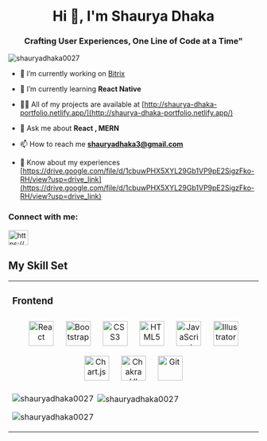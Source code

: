 <h1 align="center">Hi 👋, I'm Shaurya Dhaka</h1>
<h3 align="center">Crafting User Experiences, One Line of Code at a Time"
</h3>

<p align="left"> <img src="https://komarev.com/ghpvc/?username=shauryadhaka0027&label=Profile%20views&color=0e75b6&style=flat" alt="shauryadhaka0027" /> </p>

- 🔭 I’m currently working on [Bitrix](https://bitrix24skd.netlify.app/)

- 🌱 I’m currently learning **React Native**

- 👨‍💻 All of my projects are available at [http://shaurya-dhaka-portfolio.netlify.app/](http://shaurya-dhaka-portfolio.netlify.app/)

- 💬 Ask me about **React , MERN**

- 📫 How to reach me **shauryadhaka3@gmail.com**

- 📄 Know about my experiences [https://drive.google.com/file/d/1cbuwPHX5XYL29Gb1VP9pE2SigzFko-RH/view?usp=drive_link](https://drive.google.com/file/d/1cbuwPHX5XYL29Gb1VP9pE2SigzFko-RH/view?usp=drive_link)

<h3 align="left">Connect with me:</h3>
<p align="left">
<a href="https://linkedin.com/in/https://www.linkedin.com/in/shaurya-dhaka-65448b26b?utm_source=share&utm_campaign=share_via&utm_content=profile&utm_medium=android_app" target="blank"><img align="center" src="https://raw.githubusercontent.com/rahuldkjain/github-profile-readme-generator/master/src/images/icons/Social/linked-in-alt.svg" alt="https://www.linkedin.com/in/shaurya-dhaka-65448b26b?utm_source=share&utm_campaign=share_via&utm_content=profile&utm_medium=android_app" height="30" width="40" /></a>
</p>

## My Skill Set  
<table><tr><td valign="top" width="33%">



### Frontend  
<div align="center">  
<a href="https://reactjs.org/" target="_blank"><img style="margin: 10px" src="https://profilinator.rishav.dev/skills-assets/react-original-wordmark.svg" alt="React" height="50" /></a>  
<a href="https://getbootstrap.com/docs/3.4/javascript/" target="_blank"><img style="margin: 10px" src="https://profilinator.rishav.dev/skills-assets/bootstrap-plain.svg" alt="Bootstrap" height="50" /></a>  
<a href="https://www.w3schools.com/css/" target="_blank"><img style="margin: 10px" src="https://profilinator.rishav.dev/skills-assets/css3-original-wordmark.svg" alt="CSS3" height="50" /></a>  
<a href="https://en.wikipedia.org/wiki/HTML5" target="_blank"><img style="margin: 10px" src="https://profilinator.rishav.dev/skills-assets/html5-original-wordmark.svg" alt="HTML5" height="50" /></a>  
<a href="https://www.javascript.com/" target="_blank"><img style="margin: 10px" src="https://profilinator.rishav.dev/skills-assets/javascript-original.svg" alt="JavaScript" height="50" /></a>  
<a href="https://www.adobe.com/in/products/illustrator.html" target="_blank"><img style="margin: 10px" src="https://profilinator.rishav.dev/skills-assets/adobe_illustrator-icon.svg" alt="Illustrator" height="50" /></a>  
<a href="https://www.chartjs.org/" target="_blank"><img style="margin: 10px" src="https://profilinator.rishav.dev/skills-assets/logo-title.svg" alt="Chart.js" height="50" /></a>  
<a href="https://chakra-ui.com/" target="_blank"><img style="margin: 10px" src="https://profilinator.rishav.dev/skills-assets/chakraui.png" alt="Chakra UI" height="50" /></a>  
<a href="https://github.com/" target="_blank"><img style="margin: 10px" src="https://profilinator.rishav.dev/skills-assets/git-scm-icon.svg" alt="Git" height="50" /></a>  
</div>


<p><img align="left" src="https://github-readme-stats.vercel.app/api/top-langs?username=shauryadhaka0027&show_icons=true&locale=en&layout=compact" alt="shauryadhaka0027" /></p>

<p>&nbsp;<img align="center" src="https://github-readme-stats.vercel.app/api?username=shauryadhaka0027&show_icons=true&locale=en" alt="shauryadhaka0027" /></p>

<p><img align="center" src="https://github-readme-streak-stats.herokuapp.com/?user=shauryadhaka0027&" alt="shauryadhaka0027" /></p>
